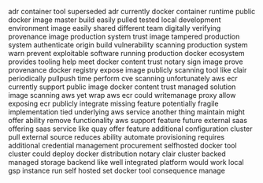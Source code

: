 adr container tool superseded adr currently docker container runtime public docker image master build easily pulled tested local development environment image easily shared different team digitally verifying provenance image production system trust image tampered production system authenticate origin build vulnerability scanning production system warn prevent exploitable software running production docker ecosystem provides tooling help meet docker content trust notary sign image prove provenance docker registry expose image publicly scanning tool like clair periodically pullpush time perform cve scanning unfortunately aws ecr currently support public image docker content trust managed solution image scanning aws yet wrap aws ecr could writemanage proxy allow exposing ecr publicly integrate missing feature potentially fragile implementation tied underlying aws service another thing maintain might offer ability remove functionality aws support feature future external saas offering saas service like quay offer feature additional configuration cluster pull external source reduces ability automate provisioning requires additional credential management procurement selfhosted docker tool cluster could deploy docker distribution notary clair cluster backed managed storage backend like well integrated platform would work local gsp instance run self hosted set docker tool consequence manage